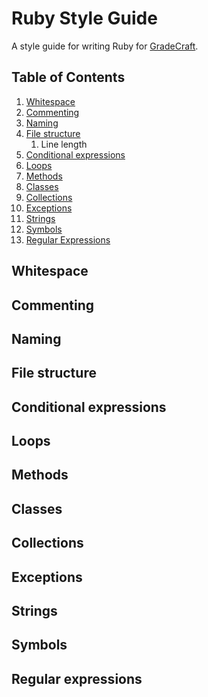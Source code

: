 Ruby Style Guide
================

A style guide for writing Ruby for [GradeCraft](http://gradecraft.com).

## Table of Contents

1. [Whitespace](#whitespace)
1. [Commenting](#commenting)
1. [Naming](#naming)
1. [File structure](#file-structure)
   1. Line length
1. [Conditional expressions](#conditional-expressions)
1. [Loops](#loops)
1. [Methods](#methods)
1. [Classes](#classes)
1. [Collections](#collections)
1. [Exceptions](#exceptions)
1. [Strings](#string)
1. [Symbols](#symbols)
1. [Regular Expressions](#regular-expressions)

## Whitespace

## Commenting

## Naming

## File structure

## Conditional expressions

## Loops

## Methods

## Classes

## Collections

## Exceptions

## Strings

## Symbols

## Regular expressions
